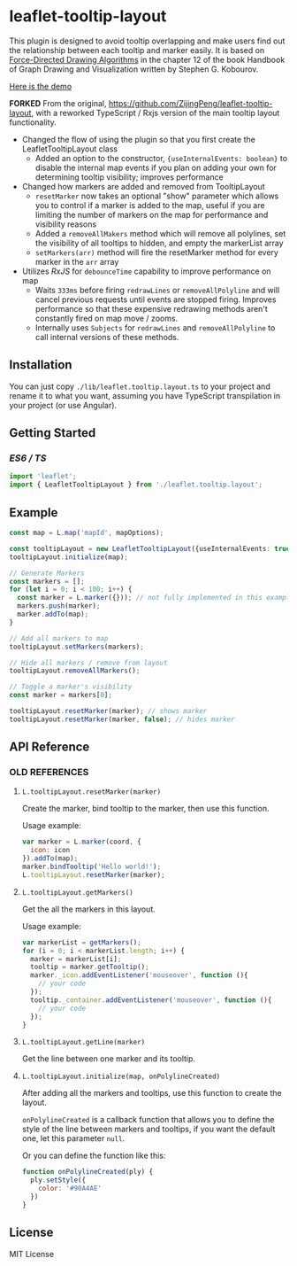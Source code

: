 # leaflet-tooltip-layout

This plugin is designed to avoid tooltip overlapping and make users find out the relationship between each tooltip and marker easily. It is based on [Force-Directed Drawing Algorithms](http://cs.brown.edu/people/rtamassi/gdhandbook/chapters/force-directed.pdf) in the chapter 12 of the book Handbook of Graph Drawing and Visualization written by Stephen G. Kobourov.

[Here is the demo](https://zijingpeng.github.io/overlapping-avoided-tooltip/)

**FORKED** From the original, https://github.com/ZijingPeng/leaflet-tooltip-layout, with a reworked TypeScript / Rxjs version of the main tooltip layout functionality. 

- Changed the flow of using the plugin so that you first create the LeafletTooltipLayout class
  - Added an option to the constructor, `{useInternalEvents: boolean}` to disable the internal map events  if you plan on adding your own for determining tooltip visibility; improves performance
- Changed how markers are added and removed from TooltipLayout
  - `resetMarker` now takes an optional "show" parameter which allows you to control if a marker is added to the map, useful if you are limiting the number of markers on the map for performance and visibility reasons
  - Added a `removeAllMakers` method which will remove all polylines, set the visibility of all tooltips to hidden, and empty the markerList array
  - `setMarkers(arr)` method will fire the resetMarker method for every marker in the `arr` array
- Utilizes *RxJS* for `debounceTime` capability to improve performance on map
  - Waits `333ms` before firing `redrawLines` or `removeAllPolyline` and will cancel previous requests until events are stopped firing. Improves performance so that these expensive redrawing methods aren't constantly fired on map move / zooms.
  - Internally uses `Subjects` for `redrawLines` and `removeAllPolyline` to call internal versions of these methods.


## Installation

You can just copy `./lib/leaflet.tooltip.layout.ts` to your project and rename it to what you want, assuming you have TypeScript transpilation in your project (or use Angular).


## Getting Started

### *ES6 / TS*

```js
import 'leaflet';
import { LeafletTooltipLayout } from './leaflet.tooltip.layout';
```

## Example

```ts
const map = L.map('mapId', mapOptions);

const tooltipLayout = new LeafletTooltipLayout({useInternalEvents: true});
tooltipLayout.initialize(map);

// Generate Markers 
const markers = [];
for (let i = 0; i < 100; i++) {
  const marker = L.marker({})); // not fully implemented in this example, but it's standard Leaflet marker creation into an array.
  markers.push(marker);
  marker.addTo(map);
}

// Add all markers to map
tooltipLayout.setMarkers(markers);

// Hide all markers / remove from layout
tooltipLayout.removeAllMarkers();

// Toggle a marker's visibility
const marker = markers[0];

tooltipLayout.resetMarker(marker); // shows marker
tooltipLayout.resetMarker(marker, false); // hides marker
```

## API Reference

### OLD REFERENCES

1. `L.tooltipLayout.resetMarker(marker)`

   Create the marker, bind tooltip to the marker, then use this function.

   Usage example:

   ```js
   var marker = L.marker(coord, {
     icon: icon
   }).addTo(map);
   marker.bindTooltip('Hello world!');
   L.tooltipLayout.resetMarker(marker);
   ```

2. `L.tooltipLayout.getMarkers()`

   Get the all the markers in this layout.

   Usage example:

   ```js
   var markerList = getMarkers();
   for (i = 0; i < markerList.length; i++) {
     marker = markerList[i];
     tooltip = marker.getTooltip();
     marker._icon.addEventListener('mouseover', function (){
       // your code
     });
     tooltip._container.addEventListener('mouseover', function (){
       // your code
     });
   }
   ```

3. `L.tooltipLayout.getLine(marker)`

   Get the line between one marker and its tooltip.

4. `L.tooltipLayout.initialize(map, onPolylineCreated)`

   After adding all the markers and tooltips, use this function to create the layout.

   `onPolylineCreated` is a callback function that allows you to define the style of the line between markers and tooltips, if you want the default one, let this parameter `null`. 

   Or you can define the function like this:

   ```js
   function onPolylineCreated(ply) {
     ply.setStyle({
       color: '#90A4AE'
     })
   }
   ```

## License

MIT License

